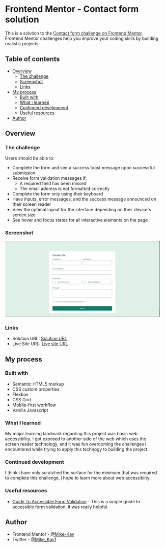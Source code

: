 # Frontend Mentor - Contact form solution

This is a solution to the [Contact form challenge on Frontend Mentor](https://www.frontendmentor.io/challenges/contact-form--G-hYlqKJj). Frontend Mentor challenges help you improve your coding skills by building realistic projects.

## Table of contents

- [Overview](#overview)
  - [The challenge](#the-challenge)
  - [Screenshot](#screenshot)
  - [Links](#links)
- [My process](#my-process)
  - [Built with](#built-with)
  - [What I learned](#what-i-learned)
  - [Continued development](#continued-development)
  - [Useful resources](#useful-resources)
- [Author](#author)

## Overview

### The challenge

Users should be able to:

- Complete the form and see a success toast message upon successful submission
- Receive form validation messages if:
  - A required field has been missed
  - The email address is not formatted correctly
- Complete the form only using their keyboard
- Have inputs, error messages, and the success message announced on their screen reader
- View the optimal layout for the interface depending on their device's screen size
- See hover and focus states for all interactive elements on the page

### Screenshot

![](./assets/Screenshot-1.png)

### Links

- Solution URL: [Solution URL](https://www.frontendmentor.io/solutions/basic-contact-form-T3t9AbJpR1)
- Live Site URL: [Live site URL](https://mike-kay.github.io/03-contact-form-main/)

## My process

### Built with

- Semantic HTML5 markup
- CSS custom properties
- Flexbox
- CSS Grid
- Mobile-first workflow
- Vanilla Javascript

### What I learned

My major learning landmark regarding this project was basic web accessibility. I got exposed to another side of the web which uses the screen reader technology, and it was fun overcoming the challenges i encountered while trying to apply this technogy to building the project.

### Continued development

I think i have only scratched the surface for the minimum that was required to complete this challenge, i hope to learn more about web accessibilty.

### Useful resources

- [Guide To Accessible Form Validation](https://www.smashingmagazine.com/2023/02/guide-accessible-form-validation/) - This is a simple guide to accessible form validation, it was really helpful.

## Author

- Frontend Mentor - [@Mike-Kay](https://www.frontendmentor.io/profile/Mike-Kay)
- Twitter - [@Mike_Kay1](https://www.twitter.com/@Mike_Kay1)

